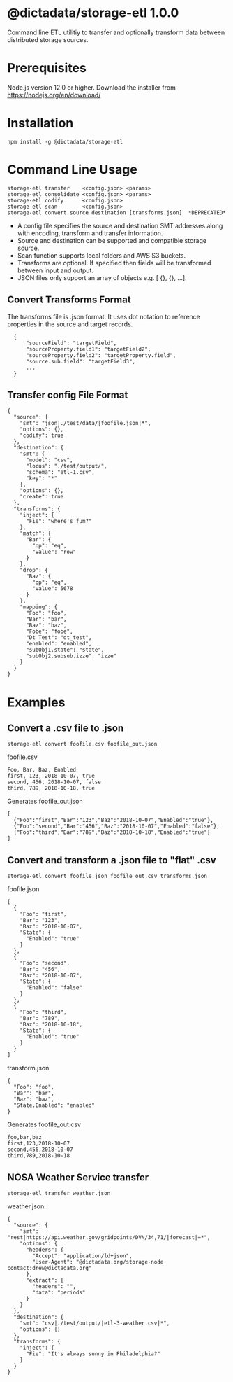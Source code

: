 # @dictadata/storage-etl 1.0.0

Command line ETL utilitiy to transfer and optionally transform data between distributed storage sources.

# Prerequisites

Node.js version 12.0 or higher.  Download the installer from https://nodejs.org/en/download/

# Installation

    npm install -g @dictadata/storage-etl

# Command Line Usage

    storage-etl transfer    <config.json> <params>
    storage-etl consolidate <config.json> <params>
    storage-etl codify      <config.json>
    storage-etl scan        <config.json>
    storage-etl convert source destination [transforms.json]  *DEPRECATED*

- A config file specifies the source and destination SMT addresses along with encoding, transform and transfer information.
- Source and destination can be supported and compatible storage source.
- Scan function supports local folders and AWS S3 buckets.
- Transforms are optional. If specified then fields will be transformed between input and output.
- JSON files only support an array of objects e.g. [ {}, {}, ...].

## Convert Transforms Format

The transforms file is .json format. It uses dot notation to reference properties in the source and target records.

```
  { 
      "sourceField": "targetField", 
      "sourceProperty.field1": "targetField2", 
      "sourceProperty.field2": "targetProperty.field", 
      "source.sub.field": "targetField3", 
      ... 
  }
```

## Transfer config File Format

```
{
  "source": {
    "smt": "json|./test/data/|foofile.json|*",
    "options": {},
    "codify": true
  },
  "destination": {
    "smt": {
      "model": "csv",
      "locus": "./test/output/",
      "schema": "etl-1.csv",
      "key": "*"
    },
    "options": {},
    "create": true
  },
  "transforms": {
    "inject": {
      "Fie": "where's fum?"
    },
    "match": {
      "Bar": {
        "op": "eq",
        "value": "row"
      }
    },
    "drop": {
      "Baz": {
        "op": "eq",
        "value": 5678
      }
    },
    "mapping": {
      "Foo": "foo",
      "Bar": "bar",
      "Baz": "baz",
      "Fobe": "fobe",
      "Dt Test": "dt_test",
      "enabled": "enabled",
      "subObj1.state": "state",
      "subObj2.subsub.izze": "izze"
    }
  }
}
```


# Examples

## Convert a .csv file to .json

    storage-etl convert foofile.csv foofile_out.json

foofile.csv

    Foo, Bar, Baz, Enabled
    first, 123, 2018-10-07, true
    second, 456, 2018-10-07, false
    third, 789, 2018-10-18, true

Generates foofile_out.json

    [
      {"Foo":"first","Bar":"123","Baz":"2018-10-07","Enabled":"true"},
      {"Foo":"second","Bar":"456","Baz":"2018-10-07","Enabled":"false"},
      {"Foo":"third","Bar":"789","Baz":"2018-10-18","Enabled":"true"}
    ]

## Convert and transform a .json file to "flat" .csv 

    storage-etl convert foofile.json foofile_out.csv transforms.json

foofile.json

    [
      {
        "Foo": "first",
        "Bar": "123",
        "Baz": "2018-10-07",
        "State": {
          "Enabled": "true"
        }
      },
      {
        "Foo": "second",
        "Bar": "456",
        "Baz": "2018-10-07",
        "State": {
          "Enabled": "false"
        }
      },
      {
        "Foo": "third",
        "Bar": "789",
        "Baz": "2018-10-18",
        "State": {
          "Enabled": "true"
        }
      }
    ]

transform.json

    {
      "Foo": "foo",
      "Bar": "bar",
      "Baz": "baz",
      "State.Enabled": "enabled"
    }

Generates foofile_out.csv

    foo,bar,baz
    first,123,2018-10-07
    second,456,2018-10-07
    third,789,2018-10-18

## NOSA Weather Service transfer

```
storage-etl transfer weather.json
```
weather.json:
```
{
  "source": {
    "smt": "rest|https://api.weather.gov/gridpoints/DVN/34,71/|forecast|=*",
    "options": {
      "headers": {
        "Accept": "application/ld+json",
        "User-Agent": "@dictadata.org/storage-node contact:drew@dictadata.org"
      },
      "extract": {
        "headers": "",
        "data": "periods"
      }
    }
  },
  "destination": {
    "smt": "csv|./test/output/|etl-3-weather.csv|*",
    "options": {}
  },
  "transforms": {
    "inject": {
      "Fie": "It's always sunny in Philadelphia?"
    }
  }
}
```
